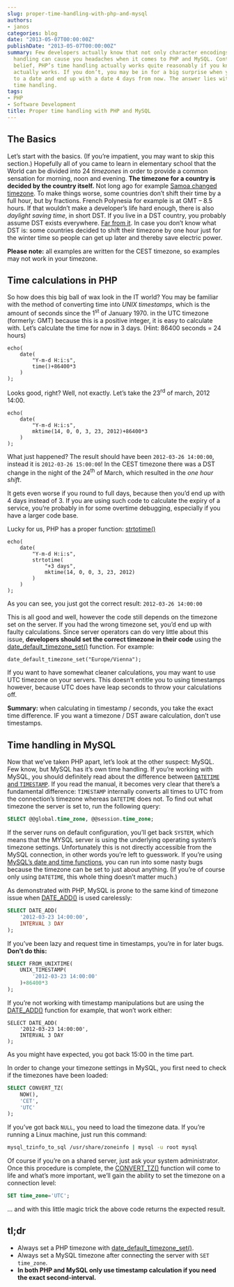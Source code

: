 ```yaml
---
slug: proper-time-handling-with-php-and-mysql
authors:
- janos
categories: blog
date: "2013-05-07T00:00:00Z"
publishDate: "2013-05-07T00:00:00Z"
summary: Few developers actually know that not only character encodings but also time
  handling can cause you headaches when it comes to PHP and MySQL. Contrary to popular
  belief, PHP’s time handling actually works quite reasonably if you know how time
  actually works. If you don’t, you may be in for a big surprise when you add 3 days
  to a date and end up with a date 4 days from now. The answer lies within the *NIX
  time handling.
tags:
- PHP
- Software Development
title: Proper time handling with PHP and MySQL
---
```


## The Basics

Let’s start with the basics. (If you’re impatient, you may want to skip this section.) Hopefully all of you came to learn in elementary school that the World can be divided into 24 _timezones_ in order to provide a common sensation for morning, noon and evening. **The timezone for a country is decided by the country itself.** Not long ago for example [Samoa changed timezone](http://www.abc.net.au/news/2011-12-30/samoa-skips-friday-in-time-zone-change/3753350). To make things worse, some countries don’t shift their time by a full hour, but by fractions. French Polynesia for example is at GMT – 8.5 hours. If that wouldn’t make a developer’s life hard enough, there is also _daylight saving time_, in short DST. If you live in a DST country, you probably assume DST exists everywhere. [Far from it](http://www.worldtimezone.com/daylight.html). In case you don’t know what DST is: some countries decided to shift their timezone by one hour just for the winter time so people can get up later and thereby save electric power.

**Please note:** all examples are written for the CEST timezone, so examples may not work in your timezone.

## Time calculations in PHP

So how does this big ball of wax look in the IT world? You may be familiar with the method of converting time into _UNIX timestamps_, which is the amount of seconds since the 1<sup>st</sup> of January 1970\. in the UTC timezone (formerly: GMT) because this is a positive integer, it is easy to calculate with. Let’s calculate the time for now in 3 days. (Hint: 86400 seconds = 24 hours)

```php?start_inline=1
echo(
    date(
        "Y-m-d H:i:s",
        time()+86400*3
    )
);
```

Looks good, right? Well, not exactly. Let’s take the 23<sup>rd</sup> of march, 2012 14:00.

```php?start_inline=1
echo(
    date(
        "Y-m-d H:i:s",
        mktime(14, 0, 0, 3, 23, 2012)+86400*3
    )
);
```

What just happened? The result should have been `2012-03-26 14:00:00`, instead it is `2012-03-26 15:00:00`! In the CEST timezone there was a DST change in the night of the 24<sup>th</sup> of March, which resulted in the _one hour shift_.

It gets even worse if you round to full days, because then you’d end up with 4 days instead of 3\. If you are using such code to calculate the expiry of a service, you’re probably in for some overtime debugging, especially if you have a larger code base.

Lucky for us, PHP has a proper function: [strtotime()](http://php.net/strtotime)

```php?start_inline=1
echo(
    date(
        "Y-m-d H:i:s",
        strtotime(
            "+3 days",
            mktime(14, 0, 0, 3, 23, 2012)
        )
    )
);
```

As you can see, you just got the correct result: `2012-03-26 14:00:00`

This is all good and well, however the code still depends on the timezone set on the server. If you had the wrong timezone set, you’d end up with faulty calculations. Since server operators can do very little about this issue, **developers should set the correct timezone in their code** using the [date_default_timezone_set()](http://php.net/date_default_timezone_set) function. For example:

```php?start_inline=1
date_default_timezone_set("Europe/Vienna");
```

If you want to have somewhat cleaner calculations, you may want to use UTC timezone on your servers. This doesn’t entitle you to using timestamps however, because UTC does have leap seconds to throw your calculations off.

**Summary:** when calculating in timestamp / seconds, you take the exact time difference. IF you want a timezone / DST aware calculation, don’t use timestamps.

## Time handling in MySQL

Now that we’ve taken PHP apart, let’s look at the other suspect: MySQL. Few know, but MySQL has it’s own time handling. If you’re working with MySQL, you should definitely read about the difference between [`DATETIME` and `TIMESTAMP`](http://dev.mysql.com/doc/refman/5.1/en/datetime.html). If you read the manual, it becomes very clear that there’s a fundamental difference: `TIMESTAMP` internally converts all times to UTC from the connection’s timezone whereas `DATETIME` does not. To find out what timezone the server is set to, run the following query:

```sql
SELECT @@global.time_zone, @@session.time_zone;
```

If the server runs on default configuration, you’ll get back `SYSTEM`, which means that the MYSQL server is using the underlying operating system’s timezone settings. Unfortunately this is not directly accessible from the MySQL connection, in other words you’re left to guesswork. If you’re using [MySQL’s date and time functions](http://dev.mysql.com/doc/refman/5.1/en/date-and-time-functions.html), you can run into some nasty bugs because the timezone can be set to just about anything. (If you’re of course only using `DATETIME`, this whole thing doesn’t matter much.)

As demonstrated with PHP, MySQL is prone to the same kind of timezone issue when [DATE_ADD()](http://dev.mysql.com/doc/refman/5.1/en/date-and-time-functions.html#function_date-add) is used carelessly:

```sql
SELECT DATE_ADD(
    '2012-03-23 14:00:00',
    INTERVAL 3 DAY
);
```

If you’ve been lazy and request time in timestamps, you’re in for later bugs. **Don’t do this:**

```sql
SELECT FROM_UNIXTIME(
    UNIX_TIMESTAMP(
        '2012-03-23 14:00:00'
    )+86400*3
);
```

If you’re not working with timestamp manipulations but are using the [DATE_ADD()](http://dev.mysql.com/doc/refman/5.1/en/date-and-time-functions.html#function_date-add) function for example, that won’t work either:

```php?start_inline=1
SELECT DATE_ADD(
    '2012-03-23 14:00:00',
    INTERVAL 3 DAY
);
```

As you might have expected, you got back 15:00 in the time part.

In order to change your timezone settings in MySQL, you first need to check if the timezones have been loaded:

```sql
SELECT CONVERT_TZ(
    NOW(),
    'CET',
    'UTC'
);
```

If you’ve got back `NULL`, you need to load the timezone data. If you’re running a Linux machine, just run this command:

```bash
mysql_tzinfo_to_sql /usr/share/zoneinfo | mysql -u root mysql
```

Of course if you’re on a shared server, just ask your system administrator. Once this procedure is complete, the [CONVERT_TZ()](http://dev.mysql.com/doc/refman/5.1/en/date-and-time-functions.html#function_convert-tz) function will come to life and what’s more important, we’ll gain the ability to set the timezone on a connection level:

```sql
SET time_zone='UTC';
```

… and with this little magic trick the above code returns the expected result.

## tl;dr

*   Always set a PHP timezone with [date_default_timezone_set()](http://php.net/date_default_timezone_set).
*   Always set a MySQL timezone after connecting the server with `SET time_zone`.
*   **In both PHP and MySQL only use timestamp calculation if you need the exact second-interval.**
